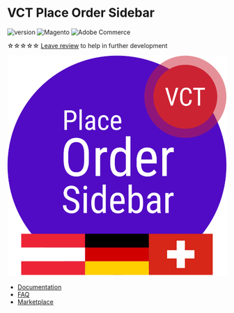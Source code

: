 # VCT Place Order Sidebar

![version](https://img.shields.io/badge/version-v2.x.x-blue)
![Magento](https://img.shields.io/badge/compatibility-Magento-da4c02)
![Adobe Commerce](https://img.shields.io/badge/compatibility-Adobe_Commerce-b62324)

<span class="star">☆☆☆☆☆</span> [Leave review](https://commercemarketplace.adobe.com/vct-placeordersidebar.html#bazaarvoice.reviews.tab) to help in further development

[![VCT Place Order Sidebar Logo](/img/docs/vct_placeordersidebar.svg)](https://commercemarketplace.adobe.com/vct-placeordersidebar.html)

- [Documentation](/place-order-sidebar)
- [FAQ](/faq)
- [Marketplace](https://commercemarketplace.adobe.com/vct-placeordersidebar.html)
